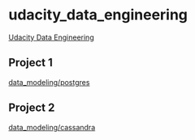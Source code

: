 # udacity_data_engineering

[Udacity Data Engineering](https://www.udacity.com/course/data-engineer-nanodegree--nd027)

## Project 1

[data_modeling/postgres](/data_modeling/postgres)

## Project 2

[data_modeling/cassandra](/data_modeling/cassandra)
